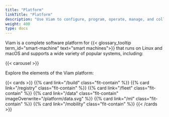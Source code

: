 ```yaml
---
title: "Platform"
linkTitle: "Platform"
description: "Use Viam to configure, program, operate, manage, and collect data from your smart machines."
weight: 400
type: docs
---
```


Viam is a complete software platform for {{< glossary_tooltip term_id="smart-machine" text="smart machines">}} that runs on Linux and macOS and supports a wide variety of popular systems, including:

{{< carousel >}}
<br>

Explore the elements of the Viam platform:

{{< cards >}}
{{% card link="/build" class="fit-contain" %}}
{{% card link="/registry" class="fit-contain" %}}
{{% card link="/fleet" class="fit-contain" %}}
{{% card link="/data" class="fit-contain" imageOverwrite="/platform/data.svg" %}}
{{% card link="/ml" class="fit-contain" %}}
{{% card link="/mobility" class="fit-contain" %}}
{{< /cards >}}
